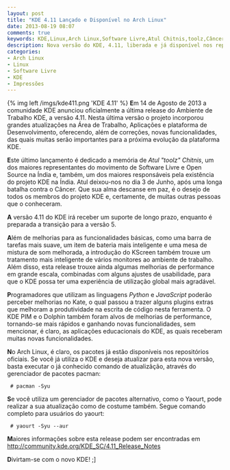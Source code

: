 ```yaml
---
layout: post
title: "KDE 4.11 Lançado e Disponível no Arch Linux"
date: 2013-08-19 08:07
comments: true
keywords: KDE,Linux,Arch Linux,Software Livre,Atul Chitnis,toolz,Câncer
description: Nova versão do KDE, 4.11, liberada e já disponível nos repositórios do Arch Linux.
categories:
- Arch Linux
- Linux
- Software Livre
- KDE
- Impressões
---
```

{% img left /imgs/kde411.png 'KDE 4.11' %}
**E**m 14 de Agosto de 2013 a comunidade KDE anunciou oficialmente a última release do Ambiente de Trabalho KDE, a versão 4.11. Nesta última versão o projeto incorporou grandes atualizações na Área de Trabalho, Aplicações e plataforma de Desenvolvimento, oferecendo, além de correções, novas funcionalidades, das quais muitas serão importantes para a próxima evolução da plataforma KDE.

**E**ste último lançamento é dedicado a memória de *Atul "toolz" Chitnis*, um dos maiores representantes do movimento de Software Livre e Open Source na Índia e, também, um dos maiores responsáveis pela existência do projeto KDE na Índia. Atul deixou-nos no dia 3 de Junho, após uma longa batalha contra o Câncer. Que sua alma descanse em paz, é o desejo de todos os membros do projeto KDE e, certamente, de muitas outras pessoas que o conheceram.

**A** versão 4.11 do KDE irá receber um suporte de longo prazo, enquanto é preparada a transição para a versão 5.

**A**lém de melhorias  para as funcionalidades básicas, como uma barra de tarefas mais suave, um item de bateria mais inteligente e uma mesa de mistura de som melhorada, a introdução do KScreen também trouxe um tratamento mais inteligente de vários monitores ao ambiente de trabalho. Além disso, esta release trouxe ainda algumas melhorias de performance em grande escala, combinadas com alguns ajustes de usabilidade, para que o KDE possa ter uma experiência de utilização global mais agradável.

**P**rogramadores que utilizam as linguagens *Python* e *JavaScript* poderão perceber melhorias no Kate, o qual passou a trazer alguns plugins extras que melhoram a produtividade na escrita de código nesta ferramenta. O KDE PIM e o Dolphin também foram alvos de melhorias de performance, tornando-se mais rápidos e ganhando novas funcionalidades, sem mencionar, é claro, as aplicações educacionais do KDE, as quais receberam muitas novas funcionalidades.

**N**o Arch Linux, é claro, os pacotes já estão disponíveis nos repositórios oficiais. Se você já utiliza o KDE e deseja atualizar para esta nova versão, basta executar o já conhecido comando de atualizãção, através do gerenciador de pacotes pacman:

```
 # pacman -Syu
```

**S**e você utiliza um gerenciador de pacotes alternativo, como o Yaourt, pode realizar a sua atualização como de costume também. Segue comando completo para usuários do yaourt:

```
 # yaourt -Syu --aur
```

**M**aiores informações sobre esta release podem ser encontradas em http://community.kde.org/KDE_SC/4.11_Release_Notes

**D**ivirtam-se com o novo KDE! ;]